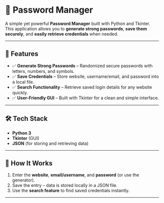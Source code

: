 # 🔐 Password Manager

A simple yet powerful **Password Manager** built with Python and Tkinter.  
This application allows you to **generate strong passwords**, **save them securely**, and **easily retrieve credentials** when needed.

---

## 🚀 Features
- ✅ **Generate Strong Passwords** – Randomized secure passwords with letters, numbers, and symbols.  
- ✅ **Save Credentials** – Store website, username/email, and password into a local file.  
- ✅ **Search Functionality** – Retrieve saved login details for any website quickly.  
- ✅ **User-Friendly GUI** – Built with Tkinter for a clean and simple interface.  

---

## 🛠️ Tech Stack
- **Python 3**  
- **Tkinter** (GUI)  
- **JSON** (for storing and retrieving data)

---

## 📂 How It Works
1. Enter the **website**, **email/username**, and **password** (or use the generator).  
2. Save the entry – data is stored locally in a JSON file.  
3. Use the **search feature** to find saved credentials instantly.  

---
